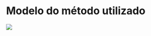 # Modelo do método utilizado

![](https://github.com/GustavoCunhaLacerda/PIBIC-DeteccaoDeDeepFakesUtilizandoML/blob/main/Architecture/arq_v1.drawio.png)